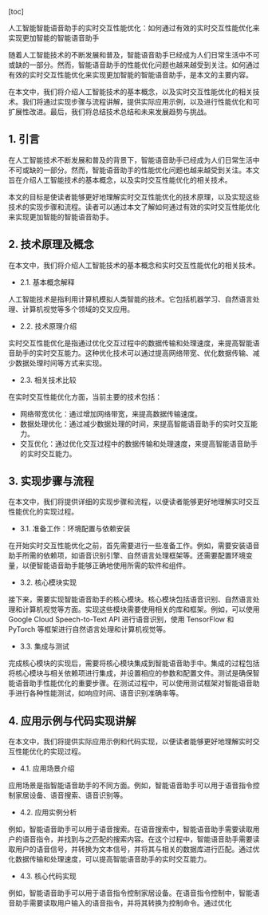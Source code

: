 
[toc]                    
                
                
人工智能智能语音助手的实时交互性能优化：如何通过有效的实时交互性能优化来实现更加智能的智能语音助手

随着人工智能技术的不断发展和普及，智能语音助手已经成为人们日常生活中不可或缺的一部分。然而，智能语音助手的性能优化问题也越来越受到关注。如何通过有效的实时交互性能优化来实现更加智能的智能语音助手，是本文的主要内容。

在本文中，我们将介绍人工智能技术的基本概念，以及实时交互性能优化的相关技术。我们将通过实现步骤与流程讲解，提供实际应用示例，以及进行性能优化和可扩展性改进。最后，我们将总结技术总结和未来发展趋势与挑战。

## 1. 引言

在人工智能技术不断发展和普及的背景下，智能语音助手已经成为人们日常生活中不可或缺的一部分。然而，智能语音助手的性能优化问题也越来越受到关注。本文旨在介绍人工智能技术的基本概念，以及实时交互性能优化的相关技术。

本文的目标是使读者能够更好地理解实时交互性能优化的技术原理，以及实现这些技术的实现步骤和流程。读者可以通过本文了解如何通过有效的实时交互性能优化来实现更加智能的智能语音助手。

## 2. 技术原理及概念

在本文中，我们将介绍人工智能技术的基本概念和实时交互性能优化的相关技术。

- 2.1. 基本概念解释

人工智能技术是指利用计算机模拟人类智能的技术。它包括机器学习、自然语言处理、计算机视觉等多个领域的交叉应用。

- 2.2. 技术原理介绍

实时交互性能优化是指通过优化交互过程中的数据传输和处理速度，来提高智能语音助手的实时交互能力。这种优化技术可以通过提高网络带宽、优化数据传输、减少数据处理时间等方式来实现。

- 2.3. 相关技术比较

在实时交互性能优化方面，当前主要的技术包括：

- 网络带宽优化：通过增加网络带宽，来提高数据传输速度。
- 数据处理优化：通过减少数据处理的时间，来提高智能语音助手的实时交互能力。
- 交互优化：通过优化交互过程中的数据传输和处理速度，来提高智能语音助手的实时交互能力。

## 3. 实现步骤与流程

在本文中，我们将提供详细的实现步骤和流程，以便读者能够更好地理解实时交互性能优化的实现过程。

- 3.1. 准备工作：环境配置与依赖安装

在开始实时交互性能优化之前，首先需要进行一些准备工作。例如，需要安装语音助手所需的依赖项，如语音识别引擎、自然语言处理框架等。还需要配置环境变量，以便智能语音助手能够正确地使用所需的软件和组件。

- 3.2. 核心模块实现

接下来，需要实现智能语音助手的核心模块。核心模块包括语音识别、自然语言处理和计算机视觉等方面。实现这些模块需要使用相关的库和框架。例如，可以使用 Google Cloud Speech-to-Text API 进行语音识别，使用 TensorFlow 和 PyTorch 等框架进行自然语言处理和计算机视觉等。

- 3.3. 集成与测试

完成核心模块的实现后，需要将核心模块集成到智能语音助手中。集成的过程包括将核心模块与相关依赖项进行集成，并设置相应的参数和配置文件。测试是确保智能语音助手性能优化的重要步骤。在测试过程中，可以使用测试框架对智能语音助手进行各种性能测试，如响应时间、语音识别准确率等。

## 4. 应用示例与代码实现讲解

在本文中，我们将提供实际应用示例和代码实现，以便读者能够更好地理解实时交互性能优化的实现过程。

- 4.1. 应用场景介绍

应用场景是指智能语音助手的不同方面。例如，智能语音助手可以用于语音指令控制家居设备、语音搜索、语音识别等。

- 4.2. 应用实例分析

例如，智能语音助手可以用于语音搜索。在语音搜索中，智能语音助手需要读取用户的语音指令，并找到与之匹配的搜索内容。在这个过程中，智能语音助手需要读取用户的语音信号，并转换为文本信号，并将其与相关的数据库进行匹配。通过优化数据传输和处理速度，可以提高智能语音助手的实时交互能力。

- 4.3. 核心代码实现

例如，智能语音助手可以用于语音指令控制家居设备。在语音指令控制中，智能语音助手需要读取用户输入的语音指令，并将其转换为控制命令。通过优化

